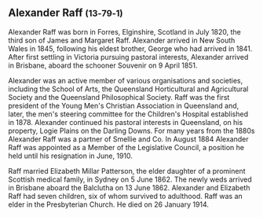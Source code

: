 ## Alexander Raff <small>(13‑79‑1)</small>

Alexander Raff was born in Forres, Elginshire, Scotland in July 1820, the third son of James and Margaret Raff. Alexander arrived in New South Wales in 1845, following his eldest brother, George who had arrived in 1841. After first settling in Victoria pursuing pastoral interests, Alexander arrived in Brisbane, aboard the schooner Souvenir on 9 April 1851.

Alexander was an active member of various organisations and societies, including the School of Arts, the Queensland Horticultural and Agricultural Society and the Queensland Philosophical Society. Raff was the first president of the Young Men's Christian Association in Queensland and, later, the men's steering committee for the Children's Hospital established in 1878. Alexander continued his pastoral interests in Queensland, on his property, Logie Plains on the Darling Downs. For many years from the 1880s Alexander Raff was a partner of Smellie and Co. In August 1884 Alexander Raff was appointed as a Member of the Legislative Council, a position he held until his resignation in June, 1910.

Raff married Elizabeth Millar Patterson, the elder daughter of a prominent Scottish medical family, in Sydney on 5 June 1862. The newly weds arrived in Brisbane aboard the Balclutha on 13 June 1862. Alexander and Elizabeth Raff had seven children, six of whom survived to adulthood. Raff was an elder in the Presbyterian Church. He died on 26 January 1914.

